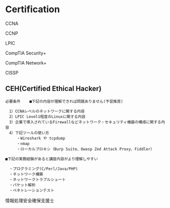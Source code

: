# Certification

CCNA

CCNP

LPIC

CompTIA Security+

CompTIA Network+

CISSP

## CEH(Certified Ethical Hacker)
```
必要条件	■下記の内容が理解できれば問題ありません(予習推奨)

　1）CCNAレベルのネットワークに関する内容
　2）LPIC Level1程度のLinuxに関する内容
　3）企業で導入されているFirewallなどネットワーク・セキュリティ機器の構成に関する内容
　4）下記ツールの使い方
　　　・Wireshark や tcpdump
　　　・nmap
　　　・ローカルプロキシ（Burp Suite、Owasp Zed Attack Proxy、Fiddler）

■下記の実務経験があると講座内容がより理解しやすい

　・プログラミング(C/Perl/Java/PHP)
　・ネットワーク構築
　・ネットワークトラブルシュート
　・パケット解析
　・ペネトレーションテスト
``` 

情報処理安全確保支援士
